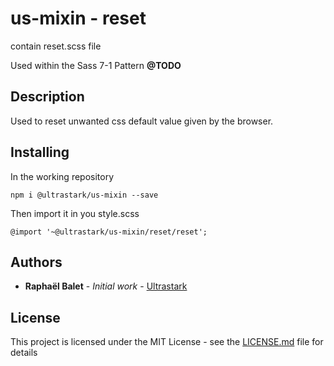 # us-mixin - reset

contain reset.scss file

Used within the Sass 7-1 Pattern **@TODO**

## Description

Used to reset unwanted css default value given by the browser.

## Installing

In the working repository

```
npm i @ultrastark/us-mixin --save
```

Then import it in you style.scss

```
@import '~@ultrastark/us-mixin/reset/reset';
```

## Authors

- **Raphaël Balet** - _Initial work_ - [Ultrastark](https://ultrastark.ch)

## License

This project is licensed under the MIT License - see the [LICENSE.md](LICENSE.md) file for details
